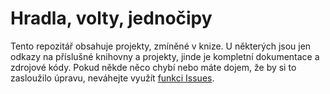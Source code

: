 Hradla, volty, jednočipy
========================

Tento repozitář obsahuje projekty, zmíněné v knize. U některých jsou jen odkazy na příslušné knihovny a projekty, jinde je kompletní dokumentace a zdrojové kódy. Pokud někde něco chybí nebo máte dojem, že by si to zasloužilo úpravu, neváhejte využít [funkci Issues](https://github.com/elektrokniha/projekty/issues).
